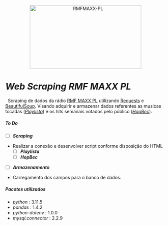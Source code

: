 <center>
<img src="C:\Users\Lucas\Documentos\Data\Projetos\ws_rmf-maxx-pl\img\nowe-logo-rmf-maxx.png" alt="RMFMAXX-PL" width="350" height="200"></center> 

# _Web Scraping RMF MAXX PL_
 
Scraping de dados da rádio [RMF MAXX PL](https://www.rmfmaxx.pl/) utilizando [Requests](https://requests.readthedocs.io/en/latest/) e [BeautifulSoup](https://www.crummy.com/software/BeautifulSoup/).
Visando adquirir e armazenar dados referentes as musicas tocadas (_[Playlista](https://www.rmfmaxx.pl/muzyka/playlista)_) e os hits semanais votados pelo público (_[HopBec](https://www.rmfmaxx.pl/hopbec/propozycje)_).


##### To Do

- [ ] **_Scraping_**
 - Realizar a conexão e desenvolver script conforme disposição do HTML
    - [ ] **_Playlista_**
    - [ ] **_HopBec_**

- [ ] **_Armazenamento_**
- Carregamento dos campos para o banco de dados.

##### Pacotes utilizados

- *python* : 3.11.5
- *pandas* : 1.4.2
- *python-dotenv* : 1.0.0
- *mysql.connector* : 2.2.9
